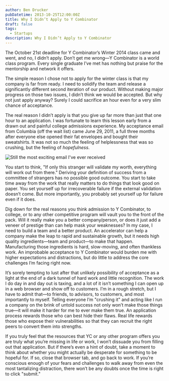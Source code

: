 ```yaml
---
author: Ben Drucker
pubDatetime: 2013-10-25T12:00:00Z
title: Why I Didn’t Apply to Y Combinator
draft: false
tags:
  - Startups
description: Why I Didn’t Apply to Y Combinator
---
```


The October 21st deadline for Y Combinator’s Winter 2014 class came and went, and no, I didn’t apply. Don’t get me wrong—Y Combinator is a world class program. Every single graduate I’ve met has nothing but praise for the mentorship and network it offers.

The simple reason I chose not to apply for the winter class is that my company is far from ready. I need to solidify the team and release a significantly different second iteration of our product. Without making major progress on those two issues, I didn’t think we would be accepted. But why not just apply anyway? Surely I could sacrifice an hour even for a very slim chance of acceptance.

The real reason I didn’t apply is that you give up far more than just that one hour to an application. I was fortunate to learn this lesson early from a drawn out and painful college admissions experience. My acceptance email from Columbia (off the wait list) came June 29, 2011, a full three months after everyone else opened their fat envelopes and bought their sweatshirts. It was not so much the feeling of helplessness that was so crushing, but the feeling of *hopefulness*.

![Still the most exciting email I've ever received](/images/columbia-admissions-email.png)

You start to think, "If only this stranger will validate my worth, everything will work out from there." Deriving your definition of success from a committee of strangers has no possible good outcome. You start to take time away from the work that really matters to do things that look good on paper. You set yourself up for irrecoverable failure if the external validation doesn’t come. But more importantly, you probably set yourself up for failure even if it does.

Dig down for the real reasons you think admission to Y Combinator, to college, or to any other competitive program will vault you to the front of the pack. Will it really make you a better company/person, or does it just add a veneer of prestige than can help mask your weaknesses? In my case, I need to build a team and a better product. An accelerator can help a company make the leap to rapid and sustainable growth, but it needs high quality ingredients—team and product—to make that happen. Manufacturing those ingredients is hard, slow-moving, and often thankless work. An improbable acceptance to Y Combinator would burden me with higher expectations and distractions, but do little to address the core challenges I’m facing right now.

It’s sorely tempting to lust after that unlikely possibility of acceptance as a light at the end of a dark tunnel of hard work and little recognition. The work I do day in and day out is taxing, and a lot of it isn’t something I can open up in a web browser and show off to customers. I’m in a rough stretch, but I have to admit that—to friends, to advisors, to customers, and most importantly to myself. Telling everyone I’m "crushing it" and acting like I run a company on the brink of untold success not only won’t make those things true—it will make it harder for me to ever make them true. An application process rewards those who can best hide their flaws. Real life rewards those who expose their vulnerabilities so that they can recruit the right peers to convert them into strengths.

If you truly feel that the resources that YC or any other program offers you are truly what you’re missing in life or work, I won’t dissuade you from filling out that application. But if there’s even a hint of doubt, take a moment to think about whether you might actually be desperate for something to be hopeful for. If so, close that browser tab, and go back to work. If you’re conscious enough of your fears and challenges to walk away from even the most tantalizing distraction, there won’t be any doubts once the time is right to click "submit."